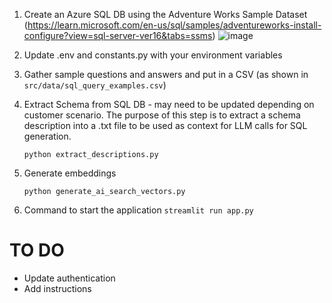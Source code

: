 1. Create an Azure SQL DB using the Adventure Works Sample Dataset (https://learn.microsoft.com/en-us/sql/samples/adventureworks-install-configure?view=sql-server-ver16&tabs=ssms)
![image](https://github.com/user-attachments/assets/97051a38-afc8-4463-b427-2260dd1d048b)

2. Update .env and constants.py with your environment variables
3. Gather sample questions and answers and put in a CSV (as shown in `src/data/sql_query_examples.csv`)

4. Extract Schema from SQL DB - may need to be updated depending on customer scenario. The purpose of this step is to extract a schema description into a .txt file to be used as context for LLM calls for SQL generation.

   `python extract_descriptions.py`

5. Generate embeddings 

    `python generate_ai_search_vectors.py`

6. Command to start the application
    `streamlit run app.py`

# TO DO
- Update authentication
- Add instructions
